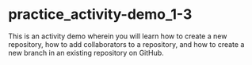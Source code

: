 # practice_activity-demo_1-3
This is an activity demo wherein you will learn how to create a new repository, how to add collaborators to a repository, and how to create a new branch in an existing repository on GitHub.
